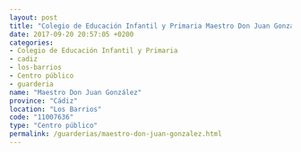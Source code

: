```yaml
---
layout: post
title: "Colegio de Educación Infantil y Primaria Maestro Don Juan González"
date: 2017-09-20 20:57:05 +0200
categories:
- Colegio de Educación Infantil y Primaria
- cadiz
- los-barrios
- Centro público
- guarderia
name: "Maestro Don Juan González"
province: "Cádiz"
location: "Los Barrios"
code: "11007636"
type: "Centro público"
permalink: /guarderias/maestro-don-juan-gonzalez.html
---
```

